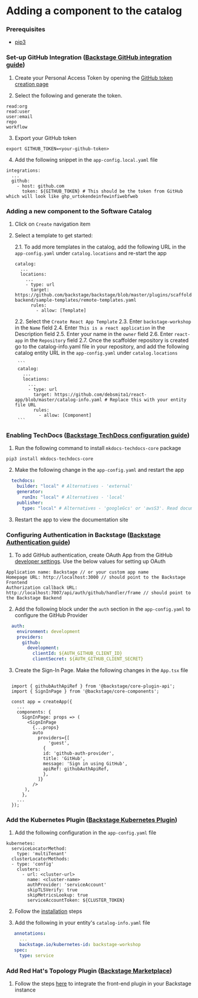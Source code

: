# Adding a component to the catalog

### Prerequisites

- [pip3](https://www.activestate.com/resources/quick-reads/how-to-install-and-use-pip3/)

### Set-up GitHub Integration ([Backstage GitHub integration guide](https://backstage.io/docs/getting-started/configuration#setting-up-a-github-integration))

1. Create your Personal Access Token by opening the [GitHub token creation page](https://github.com/settings/tokens/new)

2. Select the following and generate the token.
  ```
  read:org
  read:user
  user:email
  repo
  workflow
  ```

3. Export your GitHub token

  ```
  export GITHUB_TOKEN=<your-github-token>
  ```

4. Add the following snippet in the `app-config.local.yaml` file

  ```
  integrations:
    ...
    github:
      - host: github.com
        token: ${GITHUB_TOKEN} # This should be the token from GitHub which will look like ghp_urtokendeinfewinfiwebfweb
  ```

### Adding a new component to the Software Catalog

1. Click on `Create` navigation item

2. Select a template to get started:

    2.1. To add more templates in the catalog, add the following URL in the `app-config.yaml` under `catalog.locations` and re-start the app

    ```
    catalog:
      ...
      locations:
        ...
        - type: url
          target: https://github.com/backstage/backstage/blob/master/plugins/scaffolder-backend/sample-templates/remote-templates.yaml
          rules:
            - allow: [Template]
      ```
    2.2. Select the `Create React App Template`
    2.3. Enter `backstage-workshop` in the `Name` field
    2.4. Enter `This is a react application` in the Description field
    2.5. Enter your name in the `owner` field
    2.6. Enter `react-app` in the `Repository` field
    2.7. Once the scaffolder repository is created go to the catalog-info.yaml file in your repository, and add the following catalog entity URL in the `app-config.yaml` under `catalog.locations`

        ```
        catalog:
          ...
          locations:
            ...
            - type: url
              target: https://github.com/debsmita1/react-app/blob/master/catalog-info.yaml # Replace this with your entity file URL
              rules:
                - allow: [Component]
        ```


### Enabling TechDocs ([Backstage TechDocs configuration guide](https://backstage.io/docs/features/techdocs/getting-started))

1. Run the following command to install `mkdocs-techdocs-core` package

  ```
  pip3 install mkdocs-techdocs-core
  ```

2. Make the following change in the `app-config.yaml` and restart the app

  ```yaml app-config.yaml
    techdocs:
      builder: "local" # Alternatives - 'external'
      generator:
        runIn: "local" # Alternatives - 'local'
      publisher:
        type: "local" # Alternatives - 'googleGcs' or 'awsS3'. Read documentation for using alternatives.
  ```

3. Restart the app to view the documentation site

### Configuring Authentication in Backstage ([Backstage Authentication guide](https://backstage.io/docs/auth/))

1. To add GitHub authentication, create OAuth App from the GitHub [developer settings](https://github.com/settings/developers). Use the below values for setting up OAuth

  ```
  Application name: Backstage // or your custom app name
  Homepage URL: http://localhost:3000 // should point to the Backstage Frontend
  Authorization callback URL: http://localhost:7007/api/auth/github/handler/frame // should point to the Backstage Backend
  ```

2. Add the following block under the `auth` section in the `app-config.yaml` to configure the GitHub Provider

  ```yaml title=app-config.local.yaml
    auth:
      environment: development
      providers:
        github:
          development:
            clientId: ${AUTH_GITHUB_CLIENT_ID}
            clientSecret: ${AUTH_GITHUB_CLIENT_SECRET}
  ```

3. Create the Sign-In Page. Make the following changes in the `App.tsx` file

  ```tsx title=packages/app/src/App.tsx

    import { githubAuthApiRef } from '@backstage/core-plugin-api';
    import { SignInPage } from '@backstage/core-components';

    const app = createApp({
      ...
      components: {
        SignInPage: props => (
          <SignInPage
            {...props}
            auto
              providers={[
                  'guest',
                {
                id: 'github-auth-provider',
                title: 'GitHub',
                message: 'Sign in using GitHub',
                apiRef: githubAuthApiRef,
                },
              ]}
            />
         ),
        },
      ...
    });

  ```

### Add the Kubernetes Plugin ([Backstage Kubernetes Plugin](https://backstage.io/docs/features/kubernetes/))

1. Add the following configuration in the `app-config.yaml` file

  ```
  kubernetes:
    serviceLocatorMethod:
      type: 'multiTenant'
    clusterLocatorMethods:
    - type: 'config'
      clusters:
        - url: <cluster-url>
          name: <cluster-name>
          authProvider: 'serviceAccount'
          skipTLSVerify: true
          skipMetricsLookup: true
          serviceAccountToken: ${CLUSTER_TOKEN}
  ```

2. Follow the [installation](https://backstage.io/docs/features/kubernetes/installation) steps
  
3. Add the following in your entity's `catalog-info.yaml` file

  ```yaml title=catalog-info.yaml
     annotations:
       ...
       backstage.io/kubernetes-id: backstage-workshop
     spec:
       type: service
  ```

### Add Red Hat's Topology Plugin ([Backstage Marketplace](https://backstage.io/plugins/))

1. Follow the steps [here](https://janus-idp.io/plugins/topology/) to integrate the front-end plugin in your Backstage instance
  
